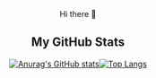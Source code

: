 <div align=center>
Hi there 👋


<h2>My GitHub Stats</h2>

  [![Anurag's GitHub stats](https://github-readme-stats.vercel.app/api?username=flombit&show_icons=true&theme=codeSTACKr)](https://github.com/anuraghazra/github-readme-stats)[![Top Langs](https://github-readme-stats.vercel.app/api/top-langs/?username=flombit&show_icons=true&theme=codeSTACKr)](https://github.com/anuraghazra/github-readme-stats)

<!--
**flombit/flombit** is a ✨ _special_ ✨ repository because its `README.md` (this file) appears on your GitHub profile.

Here are some ideas to get you started:

- 🔭 I’m currently working on ...
- 🌱 I’m currently learning ...
- 👯 I’m looking to collaborate on ...
- 🤔 I’m looking for help with ...
- 💬 Ask me about ...
- 📫 How to reach me: ...
- 😄 Pronouns: ...
- ⚡ Fun fact: ...
-->
<div>
